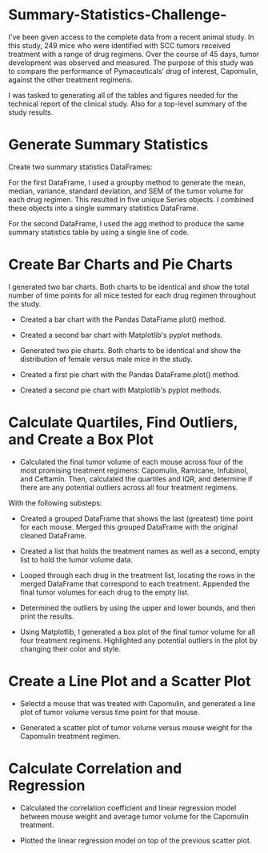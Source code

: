 # Summary-Statistics-Challenge-

I've been given access to the complete data from a recent animal study. In this study, 249 mice who were identified with SCC tumors received treatment with a range of drug regimens. Over the course of 45 days, tumor development was observed and measured. The purpose of this study was to compare the performance of Pymaceuticals’ drug of interest, Capomulin, against the other treatment regimens.

I was tasked to generating all of the tables and figures needed for the technical report of the clinical study. Also for a top-level summary of the study results.

# Generate Summary Statistics
Create two summary statistics DataFrames:

For the first DataFrame, I used a groupby method to generate the mean, median, variance, standard deviation, and SEM of the tumor volume for each drug regimen. This resulted in five unique Series objects. I combined these objects into a single summary statistics DataFrame.

For the second DataFrame, I used the agg method to produce the same summary statistics table by using a single line of code.


# Create Bar Charts and Pie Charts
I generated two bar charts. Both charts to be identical and show the total number of time points for all mice tested for each drug regimen throughout the study.

- Created a bar chart with the Pandas DataFrame.plot() method.

- Created a second bar chart with Matplotlib's pyplot methods.

- Generated two pie charts. Both charts to be identical and show the distribution of female versus male mice in the study.

- Created a first pie chart with the Pandas DataFrame.plot() method.

- Created a second pie chart with Matplotlib's pyplot methods.


# Calculate Quartiles, Find Outliers, and Create a Box Plot
- Calculated the final tumor volume of each mouse across four of the most promising treatment regimens: Capomulin, Ramicane, Infubinol, and Ceftamin. 
    Then, calculated the quartiles and IQR, and determine if there are any potential outliers across all four treatment regimens. 

With the following substeps:
- Created a grouped DataFrame that shows the last (greatest) time point for each mouse. Merged this grouped DataFrame with the original cleaned DataFrame.

- Created a list that holds the treatment names as well as a second, empty list to hold the tumor volume data.

- Looped through each drug in the treatment list, locating the rows in the merged DataFrame that correspond to each treatment. Appended the final tumor volumes for each drug to the empty list.

- Determined the outliers by using the upper and lower bounds, and then print the results.

- Using Matplotlib, I generated a box plot of the final tumor volume for all four treatment regimens. Highlighted any potential outliers in the plot by changing their color and style.


# Create a Line Plot and a Scatter Plot
- Selectd a mouse that was treated with Capomulin, and generated a line plot of tumor volume versus time point for that mouse.

- Generated a scatter plot of tumor volume versus mouse weight for the Capomulin treatment regimen.

# Calculate Correlation and Regression
- Calculated the correlation coefficient and linear regression model between mouse weight and average tumor volume for the Capomulin treatment.

- Plotted the linear regression model on top of the previous scatter plot.